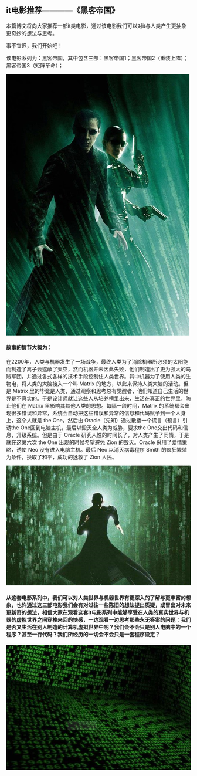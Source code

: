 ## it电影推荐————《黑客帝国》   

本篇博文将向大家推荐一部it类电影，通过该电影我们可以对it与人类产生更抽象更奇妙的想法与思考。    

事不宜迟，我们开始吧！   

该电影系列为：黑客帝国，其中包含三部：黑客帝国1；黑客帝国2（重装上阵）；黑客帝国3（矩阵革命）；   

![](images/heike.jpg)   

#### 故事的情节大概为：     
在2200年，人类与机器发生了一场战争，最终人类为了消除机器所必须的太阳能而制造了离子云遮蔽了天空，然而机器并未因此失败，他们制造出了更为强大的乌贼军团，并通过各式各样的技术手段控制住人类世界。其中机器为了使用人类的生物电，将人类的大脑接入一个叫 Matrix 的地方，以此来保持人类大脑的活动。但是 Matrix 里的毕竟是人类，通过观察和思考总有觉醒者，他们知道自己生活的世界是不真实的。于是设计师就让这些人从培养槽里出来，生活在真正的世界里，防止他们在 Matrix 里影响其其他人类的思想。每隔一段时间，Matrix 的系统都会出现很多错误和异常，系统会自动把这些错误和异常的信息和代码赋予到一个人身上，这个人就是 the One，然后由 Oracle（先知）通过散播一个谎言（预言）引诱the One回到电脑主机，最后以毁灭全人类为威胁，要求the One交出代码和信息，升级系统。但是由于 Oracle 研究人性的时间长了，对人类产生了同情，于是就在这第六次 the One 出现的时候希望避免 Zion 的毁灭。Oracle 采用了爱情策略，诱使 Neo 没有进入电脑主机。最后 Neo 以消灭病毒程序 Smith 的疯狂繁殖为条件，换取了和平，成功的拯救了 Zion 人民。     

![](images/heike1.jpg)    

#### 从这套电影系列中，我们可以对人类世界与机器世界有更深入的了解与更丰富的想象，也许通过这三部电影我们会有对过往一些陈旧的想法提出质疑，或冒出对未来更新奇的想法，相信大家在观看这套it电影系列中能够享受在人类的真实世界与机器的虚拟世界之间穿梭来回的快感，一边观看一边思考那些永无答案的问题：我们是否又生活在别人制造的计算机虚拟世界中呢？我们会不会只是别人电脑中的一个程序？甚至一行代码？我们所经历的一切会不会只是一套程序设定？

![](images/heike2.jpg)
